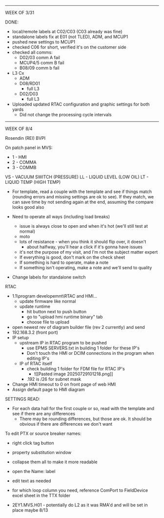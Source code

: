 


---
WEEK OF 3/31

DONE:
- local/remote labels at C02/C03 (C03 already was fine)
- standalone labels fix at E01 (not TLED), ADM, and MCUP1
- pushed new settings to MCUP1
- checked C06 for short, verified it's on the customer side
- checked all comms:
	- D02/03 comm A fail
	- MCUP4/5 comm B fail
	- B08/09 comm b fail
- L3 Cx
	- ADM
	- D08/RD01
		- full L3
	- D02/D03
		- full L3
- Uploaded updated RTAC configuration and graphic settings for both yards
	- Did not change the processing cycle intervals

---
WEEK OF 8/4

Rosendin (REI)
BVPI

On patch panel in MVS:
- 1 - HMI
- 2 - COMMA
- 3 - COMMB

VS - VACUUM SWITCH (PRESSURE)
LL - LIQUID LEVEL (LOW OIL)
LT - LIQUID TEMP (HIGH TEMP)

- For template, read a couple with the template and see if things match (rounding errors and missing settings are ok to see). If they match, we can save time by not sending again at the end, assuming the compare looks good also
- Need to operate all ways (including load breaks)
	- issue is always close to open and when it's hot (we'll still test at normal)
	- moto
	- lots of resistance - when you think it should flip over, it doesn't
		- about halfway, you'll hear a click if it's gonna have issues
	- it's not the purpose of my visit, and I'm not the subject matter expert
	- If everything is good, don't mark on the check sheet
	- If something is hard to operate, make a note
	- If something isn't operating, make a note and we'll send to quality

- Change labels for standalone switch

RTAC
- 1.1\program developemnt\RTAC and HMI\...
	- update firmware like normal
	- update runtime
		- hit button next to push button
		- go to "upload hmi runtime binary" tab
		- choose file to upload
- open newest rev of diagram builder file (rev 2 currently) and send
- 192.168.3.2 (front port)
- IP setup
	- upstream IP in RTAC program to be pushed
		- use EPMS SERVERS.txt in building 1 folder for these IP's
		- Don't touch the HMI or DCIM connections in the program when editing IP's
	- IP of RTAC itself
		- check building 1 folder for FDM file for RTAC IP's
			- ![[Pasted image 20250729101218.png]]
		- .192 is /26 for subnet mask
- Change HMI timeout to 0 on front page of web HMI
- Assign default page to HMI diagram

SETTINGS READ:
- For each data hall for the first couple or so, read with the template and see if there are any differences
	- There may be rounding differences, but those are ok. It should be obvious if there are differences we don't want


To edit PTX or source breaker names:
- right click tag button
- property substitution window
- collapse them all to make it more readable
- open the Name: label
- edit text as needed
- for which loop column you need, reference ComPort to FieldDevice excel sheet in the TTX folder


- 2EY1.MVS.H01 - potentially do L2 as it was RMA'd and will be set in place maybe 8/13